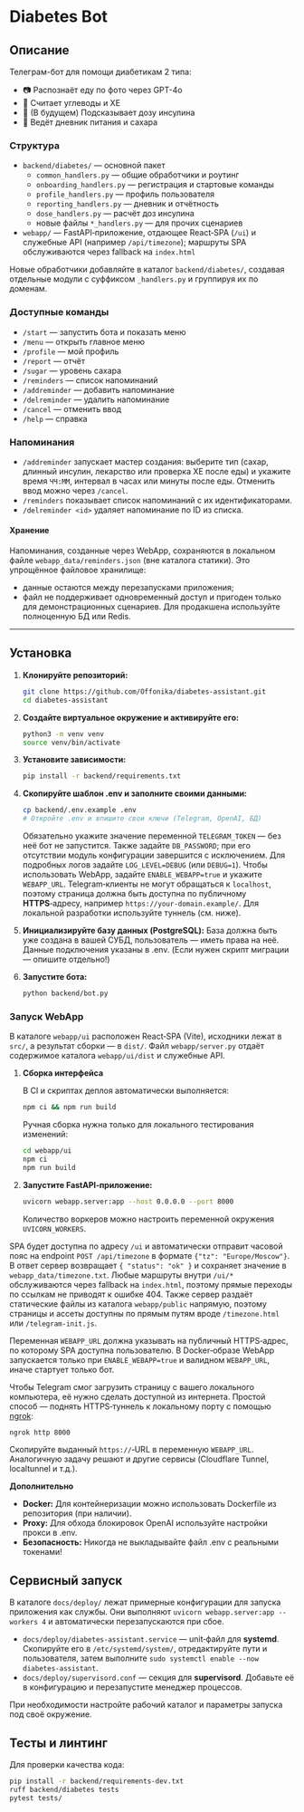 # Diabetes Bot

## Описание

Телеграм-бот для помощи диабетикам 2 типа:
- 📷 Распознаёт еду по фото через GPT-4o
- 🥗 Считает углеводы и ХЕ
- 💉 (В будущем) Подсказывает дозу инсулина
- 📒 Ведёт дневник питания и сахара

### Структура

- `backend/diabetes/` — основной пакет
  - `common_handlers.py` — общие обработчики и роутинг
  - `onboarding_handlers.py` — регистрация и стартовые команды
  - `profile_handlers.py` — профиль пользователя
  - `reporting_handlers.py` — дневник и отчётность
  - `dose_handlers.py` — расчёт доз инсулина
  - новые файлы `*_handlers.py` — для прочих сценариев
- `webapp/` — FastAPI‑приложение, отдающее React‑SPA (`/ui`) и служебные API
  (например `/api/timezone`); маршруты SPA обслуживаются через fallback на
  `index.html`

Новые обработчики добавляйте в каталог `backend/diabetes/`, создавая отдельные модули с суффиксом `_handlers.py` и группируя их по доменам.

### Доступные команды

- `/start` — запустить бота и показать меню
- `/menu` — открыть главное меню
- `/profile` — мой профиль
- `/report` — отчёт
- `/sugar` — уровень сахара
- `/reminders` — список напоминаний
- `/addreminder` — добавить напоминание
- `/delreminder` — удалить напоминание
- `/cancel` — отменить ввод
- `/help` — справка

### Напоминания

- `/addreminder` запускает мастер создания: выберите тип (сахар, длинный инсулин, лекарство или проверка ХЕ после еды) и укажите время `ЧЧ:ММ`, интервал в часах или минуты после еды. Отменить ввод можно через `/cancel`.
- `/reminders` показывает список напоминаний с их идентификаторами.
- `/delreminder <id>` удаляет напоминание по ID из списка.

#### Хранение

Напоминания, созданные через WebApp, сохраняются в локальном файле
`webapp_data/reminders.json` (вне каталога статики). Это упрощённое
файловое хранилище:

- данные остаются между перезапусками приложения;
- файл не поддерживает одновременный доступ и пригоден только для демонстрационных сценариев. Для продакшена используйте полноценную БД или Redis.

---

## Установка

1. **Клонируйте репозиторий:**
   ```bash
   git clone https://github.com/Offonika/diabetes-assistant.git
   cd diabetes-assistant
   ```
2. **Создайте виртуальное окружение и активируйте его:**
   ```bash
   python3 -m venv venv
   source venv/bin/activate
   ```
3. **Установите зависимости:**
   ```bash
   pip install -r backend/requirements.txt
   ```
4. **Скопируйте шаблон .env и заполните своими данными:**
   ```bash
   cp backend/.env.example .env
   # Откройте .env и впишите свои ключи (Telegram, OpenAI, БД)
   ```
   Обязательно укажите значение переменной `TELEGRAM_TOKEN` — без неё бот не запустится. Также задайте `DB_PASSWORD`; при его отсутствии модуль конфигурации завершится с исключением. Для подробных логов задайте `LOG_LEVEL=DEBUG` (или `DEBUG=1`).
   Чтобы использовать WebApp, задайте `ENABLE_WEBAPP=true` и укажите `WEBAPP_URL`. Telegram‑клиенты не могут обращаться к `localhost`, поэтому страница должна быть доступна по публичному **HTTPS**‑адресу, например `https://your-domain.example/`. Для локальной разработки используйте туннель (см. ниже).
5. **Инициализируйте базу данных (PostgreSQL):**
   База должна быть уже создана в вашей СУБД, пользователь — иметь права на неё.
   Данные подключения указаны в .env.
   (Если нужен скрипт миграции — опишите отдельно!)

6. **Запустите бота:**
   ```bash
   python backend/bot.py
   ```

### Запуск WebApp

В каталоге `webapp/ui` расположен React‑SPA (Vite), исходники лежат в `src/`,
а результат сборки — в `dist/`. Файл `webapp/server.py` отдаёт содержимое
каталога `webapp/ui/dist` и служебные API.

1. **Сборка интерфейса**

   В CI и скриптах деплоя автоматически выполняется:

   ```bash
   npm ci && npm run build
   ```

   Ручная сборка нужна только для локального тестирования изменений:

   ```bash
   cd webapp/ui
   npm ci
   npm run build
   ```

2. **Запустите FastAPI‑приложение:**
   ```bash
   uvicorn webapp.server:app --host 0.0.0.0 --port 8000
   ```
   Количество воркеров можно настроить переменной окружения `UVICORN_WORKERS`.

SPA будет доступна по адресу `/ui` и автоматически отправит часовой пояс на endpoint `POST /api/timezone` в формате `{"tz": "Europe/Moscow"}`. В ответ сервер возвращает `{ "status": "ok" }` и сохраняет значение в `webapp_data/timezone.txt`.
Любые маршруты внутри `/ui/*` обслуживаются через fallback на `index.html`,
поэтому прямые переходы по ссылкам не приводят к ошибке 404.
Также сервер раздаёт статические файлы из каталога `webapp/public` напрямую, поэтому страницы и ассеты доступны по прямым путям вроде `/timezone.html` или `/telegram-init.js`.

Переменная `WEBAPP_URL` должна указывать на публичный HTTPS‑адрес, по которому SPA доступна пользователю. В Docker‑образе WebApp запускается только при `ENABLE_WEBAPP=true` и валидном `WEBAPP_URL`, иначе стартует только бот.

Чтобы Telegram смог загрузить страницу с вашего локального компьютера, её нужно сделать доступной из интернета. Простой способ — поднять HTTPS‑туннель к локальному порту с помощью [ngrok](https://ngrok.com/):

```bash
ngrok http 8000
```

Скопируйте выданный `https://`‑URL в переменную `WEBAPP_URL`. Аналогичную задачу решают и другие сервисы (Cloudflare Tunnel, localtunnel и т.д.).


**Дополнительно**
- **Docker:** Для контейнеризации можно использовать Dockerfile из репозитория (при наличии).
- **Proxy:** Для обхода блокировок OpenAI используйте настройки прокси в .env.
- **Безопасность:** Никогда не выкладывайте файл .env с реальными токенами!

## Сервисный запуск

В каталоге `docs/deploy/` лежат примерные конфигурации для запуска приложения как службы.
Они выполняют `uvicorn webapp.server:app --workers 4` и автоматически перезапускаются при сбое.

- `docs/deploy/diabetes-assistant.service` — unit‑файл для **systemd**. Скопируйте его в `/etc/systemd/system/`, отредактируйте пути и пользователя, затем выполните `sudo systemctl enable --now diabetes-assistant`.
- `docs/deploy/supervisord.conf` — секция для **supervisord**. Добавьте её в конфигурацию и перезапустите менеджер процессов.

При необходимости настройте рабочий каталог и параметры запуска под своё окружение.

## Тесты и линтинг

Для проверки качества кода:

```bash
pip install -r backend/requirements-dev.txt
ruff backend/diabetes tests
pytest tests/
```
